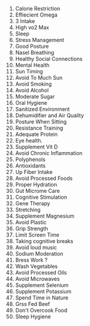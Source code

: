 1. Calorie Restriction 
2. Effiecient Omega 
3. 3 Intake 
4. High vo2 Max 
5. Sleep 
6. Stress Management 
7. Good Posture 
8. Nasel Breathing 
9. Healthy Social Connections 
10. Mental Health 
11. Sun Timing 
12. Avoid To Much Sun 
13. Avoid Smoking 
14. Avoid Alcohol 
15. Moderate Sugar 
16. Oral Hygiene 
17. Sanitized Environment 
18. Dehumidifier and Air Quality 
19. Posture When Sitting 
20. Resistance Training 
21. Adequate Protein 
22. Eye health.
23. Supplement Vit D 
24. Avoid Chronic Inflammation 
25. Polyphenols 
26. Antioxidants 
27. Up Fiber Intake 
28. Avoid Processed Foods 
29. Proper Hydration 
30. Gut Microme Care 
31. Cognitive Stimulation 
32. Gene Therapy 
33. Stretching
34. Supplement Magnesium 
35. Avoid Plastic 
36. Grip Strength 
37. Limit Screen Time 
38. Taking cognitive breaks 
39. Avoid loud music 
40. Sodium Moderation 
41. Bress Work ? 
42. Wash Vegetables 
43. Avoid Processed Oils 
44. Avoid Microwaves 
45. Supplement Selenium 
46. Supplement Potassium 
47. Spend Time in Nature 
48. Grss Fed Beef 
49. Don't Overcook Food 
50. Sleep Hygiene